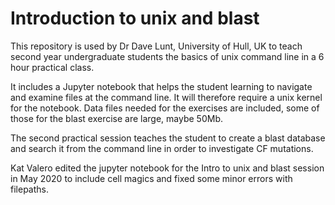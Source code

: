 # Introduction to unix and blast

This repository is used by Dr Dave Lunt, University of Hull, UK to teach second year undergraduate students the basics of unix command line in a 6 hour practical class.

It includes a Jupyter notebook that helps the student learning to navigate and examine files at the command line. It will therefore require a unix kernel for the notebook. Data files needed for the exercises are included, some of those for the blast exercise are large, maybe 50Mb.

The second practical session teaches the student to create a blast database and search it from the command line in order to investigate CF mutations.

Kat Valero edited the jupyter notebook for the Intro to unix and blast session in May 2020 to include cell magics and fixed some minor errors with filepaths.  
